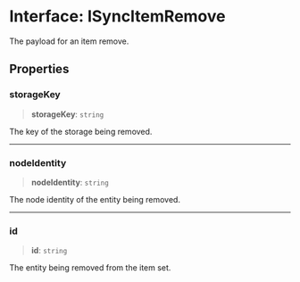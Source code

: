 # Interface: ISyncItemRemove

The payload for an item remove.

## Properties

### storageKey

> **storageKey**: `string`

The key of the storage being removed.

***

### nodeIdentity

> **nodeIdentity**: `string`

The node identity of the entity being removed.

***

### id

> **id**: `string`

The entity being removed from the item set.
